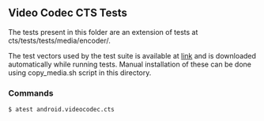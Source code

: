 ## Video Codec CTS Tests
The tests present in this folder are an extension of tests at cts/tests/tests/media/encoder/.

The test vectors used by the test suite is available at [link](https://storage.googleapis.com/android_media/cts/tests/videocodec/CtsVideoCodecTestCases-1.1.zip) and is downloaded automatically while running tests. Manual installation of these can be done using copy_media.sh script in this directory.

### Commands
```sh
$ atest android.videocodec.cts
```

